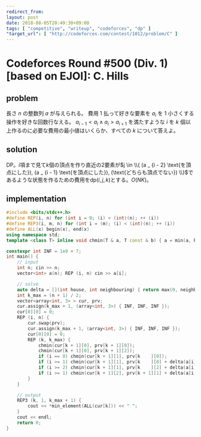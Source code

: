 ```yaml
---
redirect_from:
layout: post
date: 2018-08-05T20:49:30+09:00
tags: [ "competitive", "writeup", "codeforces", "dp" ]
"target_url": [ "http://codeforces.com/contest/1012/problem/C" ]
---
```


# Codeforces Round #500 (Div. 1) [based on EJOI]: C. Hills

## problem

長さ $n$ の整数列 $a$ が与えられる。
費用 $1$ 払って好きな要素を $a_i$ を $1$ 小さくする操作を好きな回数行なえる。
$a _ {i - 1} \lt a_i \land a_i \gt a _ {i + 1}$ を満たすような $i$ を $k$ 個以上作るのに必要な費用の最小値はいくらか、すべての $k$ について答えよ。

## solution

DP。$i$項まで見て$k$個の頂点を作り直近の$2$要素が$j \in \\{ (a _ {i - 2} \text{を頂点にした}), (a _ {i - 1} \text{を頂点にした}), (\text{どちらも頂点でない}) \\}$であるような状態を作るための費用を$\mathrm{dp}(i, j, k)$とする。$O(NK)$。

## implementation

``` c++
#include <bits/stdc++.h>
#define REP(i, n) for (int i = 0; (i) < (int)(n); ++ (i))
#define REP3(i, m, n) for (int i = (m); (i) < (int)(n); ++ (i))
#define ALL(x) begin(x), end(x)
using namespace std;
template <class T> inline void chmin(T & a, T const & b) { a = min(a, b); }

constexpr int INF = 1e9 + 7;
int main() {
    // input
    int n; cin >> n;
    vector<int> a(n); REP (i, n) cin >> a[i];

    // solve
    auto delta = [](int house, int neighbouring) { return max(0, neighbouring - house + 1); };
    int k_max = (n + 1) / 2;
    vector<array<int, 3> > cur, prv;
    cur.assign(k_max + 1, (array<int, 3>) { INF, INF, INF });
    cur[0][0] = 0;
    REP (i, n) {
        cur.swap(prv);
        cur.assign(k_max + 1, (array<int, 3>) { INF, INF, INF });
        cur[0][0] = 0;
        REP (k, k_max) {
            chmin(cur[k + 1][0], prv[k + 1][0]);
            chmin(cur[k + 1][0], prv[k + 1][2]);
            if (i == 0) chmin(cur[k + 1][1], prv[k    ][0]);
            if (i >= 1) chmin(cur[k + 1][1], prv[k    ][0] + delta(a[i], a[i - 1]));
            if (i >= 2) chmin(cur[k + 1][1], prv[k    ][2] + delta(a[i], min(a[i - 1], a[i - 2] - 1)));
            if (i >= 1) chmin(cur[k + 1][2], prv[k + 1][1] + delta(a[i - 1], a[i]));
        }
    }

    // output
    REP3 (k, 1, k_max + 1) {
        cout << *min_element(ALL(cur[k])) << " ";
    }
    cout << endl;
    return 0;
}
```
